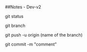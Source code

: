 ##Notes - Dev-v2

git status

git branch

git push -u origin (name of the branch)

git commit -m "comment"

